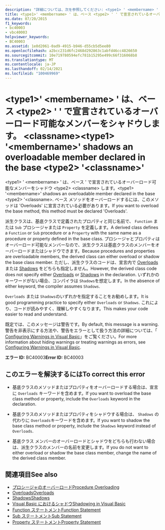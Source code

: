 ```yaml
---
description: "詳細については、次を参照してください: <type1> ' <membername> ' シャドウオーバーロードされたメンバーがベース <type2> ' ' で宣言されています。 <classname>"
title: <type1>' <membername> ' は、ベース <type2> ' ' で宣言されているオーバーロード可能なメンバーをシャドウします。 <classname>
ms.date: 07/20/2015
f1_keywords:
- bc40003
- vbc40003
helpviewer_keywords:
- BC40003
ms.assetid: 1e0d2061-0ad9-4915-b946-d55cb5d5ee80
ms.openlocfilehash: a2bcc231d6fc2468d292863c1abfd46cc4826650
ms.sourcegitcommit: 10e719780594efc781b15295e499c66f316068b8
ms.translationtype: MT
ms.contentlocale: ja-JP
ms.lasthandoff: 02/14/2021
ms.locfileid: "100469969"
---
```

# <a name="type1-membername-shadows-an-overloadable-member-declared-in-the-base-type2-classname"></a><span data-ttu-id="0e465-103">\<type1>' \<membername> ' は、ベース \<type2> ' ' で宣言されているオーバーロード可能なメンバーをシャドウします。 \<classname></span><span class="sxs-lookup"><span data-stu-id="0e465-103">\<type1> '\<membername>' shadows an overloadable member declared in the base \<type2> '\<classname>'</span></span>

<span data-ttu-id="0e465-104">\<type1> ' \<membername> ' は、ベース ' で宣言されているオーバーロード可能なメンバーをシャドウ \<type2> \<classname> します。</span><span class="sxs-lookup"><span data-stu-id="0e465-104">\<type1> '\<membername>' shadows an overloadable member declared in the base \<type2> '\<classname>.</span></span> <span data-ttu-id="0e465-105">ベース メソッドをオーバーロードするには、このメソッドは 'Overloads' に宣言されている必要があります。</span><span class="sxs-lookup"><span data-stu-id="0e465-105">If you want to overload the base method, this method must be declared 'Overloads'.</span></span>  
  
 <span data-ttu-id="0e465-106">派生クラスは、基底クラスで定義されたプロパティと同じ名前で、 `Function` または `Sub` プロシージャまたは `Property` を定義します。</span><span class="sxs-lookup"><span data-stu-id="0e465-106">A derived class defines a `Function` or `Sub` procedure or a `Property` with the same name as a procedure or property defined in the base class.</span></span> <span data-ttu-id="0e465-107">プロシージャとプロパティはオーバーロード可能なメンバーなので、派生クラスは基底クラスのメンバーをオーバーロードまたはシャドウできます。</span><span class="sxs-lookup"><span data-stu-id="0e465-107">Because procedures and properties are overloadable members, the derived class can either overload or shadow the base class member.</span></span> <span data-ttu-id="0e465-108">ただし、派生クラスのコードは、宣言内で [Overloads](../language-reference/modifiers/overloads.md) または [Shadows](../language-reference/modifiers/shadows.md) をどちらも指定しません。</span><span class="sxs-lookup"><span data-stu-id="0e465-108">However, the derived class code does not specify either [Overloads](../language-reference/modifiers/overloads.md) or [Shadows](../language-reference/modifiers/shadows.md) in the declaration.</span></span> <span data-ttu-id="0e465-109">いずれかのキーワードがない場合、コンパイラは `Shadows`を想定します。</span><span class="sxs-lookup"><span data-stu-id="0e465-109">In the absence of either keyword, the compiler assumes `Shadows`.</span></span>  
  
 <span data-ttu-id="0e465-110">`Overloads` または `Shadows`のいずれかを指定することをお勧めします。</span><span class="sxs-lookup"><span data-stu-id="0e465-110">It is good programming practice to specify either `Overloads` or `Shadows`.</span></span> <span data-ttu-id="0e465-111">これにより、コードが読みやすく、理解しやすくなります。</span><span class="sxs-lookup"><span data-stu-id="0e465-111">This makes your code easier to read and understand.</span></span>  
  
 <span data-ttu-id="0e465-112">既定では、このメッセージは警告です。</span><span class="sxs-lookup"><span data-stu-id="0e465-112">By default, this message is a warning.</span></span> <span data-ttu-id="0e465-113">警告を非表示にする方法や、警告をエラーとして扱う方法の詳細については、「 [Configuring Warnings in Visual Basic](/visualstudio/ide/configuring-warnings-in-visual-basic)」をご覧ください。</span><span class="sxs-lookup"><span data-stu-id="0e465-113">For more information about hiding warnings or treating warnings as errors, see [Configuring Warnings in Visual Basic](/visualstudio/ide/configuring-warnings-in-visual-basic).</span></span>  
  
 <span data-ttu-id="0e465-114">**エラー ID:** BC40003</span><span class="sxs-lookup"><span data-stu-id="0e465-114">**Error ID:** BC40003</span></span>  
  
## <a name="to-correct-this-error"></a><span data-ttu-id="0e465-115">このエラーを解決するには</span><span class="sxs-lookup"><span data-stu-id="0e465-115">To correct this error</span></span>  
  
- <span data-ttu-id="0e465-116">基底クラスのメソッドまたはプロパティをオーバーロードする場合は、宣言に `Overloads` キーワードを含めます。</span><span class="sxs-lookup"><span data-stu-id="0e465-116">If you want to overload the base class method or property, include the `Overloads` keyword in the declaration.</span></span>  
  
- <span data-ttu-id="0e465-117">基底クラスのメソッドまたはプロパティをシャドウする場合は、 `Shadows` の代わりに `Overloads`キーワードを含めます。</span><span class="sxs-lookup"><span data-stu-id="0e465-117">If you want to shadow the base class method or property, include the `Shadows` keyword instead of `Overloads`.</span></span>  
  
- <span data-ttu-id="0e465-118">基底クラス メンバーのオーバーロードとシャドウをどちらも行わない場合は、派生クラスのメンバーの名前を変更します。</span><span class="sxs-lookup"><span data-stu-id="0e465-118">If you do not want to either overload or shadow the base class member, change the name of the derived class member.</span></span>  
  
## <a name="see-also"></a><span data-ttu-id="0e465-119">関連項目</span><span class="sxs-lookup"><span data-stu-id="0e465-119">See also</span></span>

- [<span data-ttu-id="0e465-120">プロシージャのオーバーロード</span><span class="sxs-lookup"><span data-stu-id="0e465-120">Procedure Overloading</span></span>](../programming-guide/language-features/procedures/procedure-overloading.md)
- [<span data-ttu-id="0e465-121">Overloads</span><span class="sxs-lookup"><span data-stu-id="0e465-121">Overloads</span></span>](../language-reference/modifiers/overloads.md)
- [<span data-ttu-id="0e465-122">Shadows</span><span class="sxs-lookup"><span data-stu-id="0e465-122">Shadows</span></span>](../language-reference/modifiers/shadows.md)
- [<span data-ttu-id="0e465-123">Visual Basic におけるシャドウ</span><span class="sxs-lookup"><span data-stu-id="0e465-123">Shadowing in Visual Basic</span></span>](../programming-guide/language-features/declared-elements/shadowing.md)
- [<span data-ttu-id="0e465-124">Function ステートメント</span><span class="sxs-lookup"><span data-stu-id="0e465-124">Function Statement</span></span>](../language-reference/statements/function-statement.md)
- [<span data-ttu-id="0e465-125">Sub ステートメント</span><span class="sxs-lookup"><span data-stu-id="0e465-125">Sub Statement</span></span>](../language-reference/statements/sub-statement.md)
- [<span data-ttu-id="0e465-126">Property ステートメント</span><span class="sxs-lookup"><span data-stu-id="0e465-126">Property Statement</span></span>](../language-reference/statements/property-statement.md)
